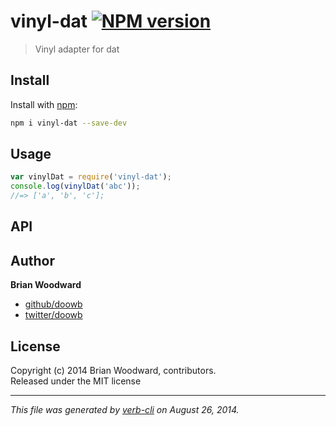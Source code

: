 # vinyl-dat [![NPM version](https://badge.fury.io/js/vinyl-dat.svg)](http://badge.fury.io/js/vinyl-dat)


> Vinyl adapter for dat

## Install
Install with [npm](npmjs.org):

```bash
npm i vinyl-dat --save-dev
```

## Usage

```js
var vinylDat = require('vinyl-dat');
console.log(vinylDat('abc'));
//=> ['a', 'b', 'c'];
```

## API


## Author

**Brian Woodward**
 
+ [github/doowb](https://github.com/doowb)
+ [twitter/doowb](http://twitter.com/doowb) 

## License
Copyright (c) 2014 Brian Woodward, contributors.  
Released under the MIT license

***

_This file was generated by [verb-cli](https://github.com/assemble/verb-cli) on August 26, 2014._